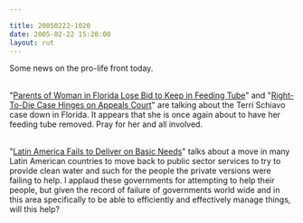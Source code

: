 ```yaml
---

title: 20050222-1020
date: 2005-02-22 15:20:00
layout: rut
---
```


Some news on the pro-life front today.<br  /><br  />

"<a href="http://www.nytimes.com/2005/02/22/national/22schiavo.html?ei=5088&en=e20cb0d46fde2d9a&ex=1266728400&partner=rssnyt&pagewanted=print&position=">Parents
of Woman in Florida Lose Bid to Keep in Feeding Tube</a>" and "<a href="http://news.findlaw.com/ap_stories/other/1500/2-22-2005/20050222031502_17.html">Right-To-Die
Case Hinges on Appeals Court</a>" are talking about the Terri
Schiavo case down in Florida.  It appears that she is once again
about to have her feeding tube removed.  Pray for her and all
involved.<br  /><br  />

"<a href="http://www.nytimes.com/2005/02/22/international/americas/22bolivia.html?ei=5088&en=f41f4fefc1ec2d4f&ex=1266814800&partner=rssnyt&pagewanted=print&position=">Latin
America Fails to Deliver on Basic Needs</a>" talks about a move in
many Latin American countries to move back to public sector services
to try to provide clean water and such for the people the private
versions were failing to help.  I applaud these governments for
attempting to help their people, but given the record of failure
of governments world wide and in this area specifically to be able
to efficiently and effectively manage things, will this help?

